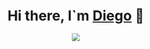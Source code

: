 <div align=center>
  <h1>Hi there, I`m <a href="https://www.linkedin.com/in/diego-mateos-60595922b/">Diego</a> 👋</h1>
</div>

<div align=center>
  <img src="https://cdn.leonardo.ai/users/cc570501-eb63-475e-b66e-aa2ca07ca276/generations/a78982b8-95b3-4e0d-b91d-          
  d5af707aecd1/Leonardo_Diffusion_XL_ultra_detailed_ilustration_of_Data_Scien_1.jpg">
</div>




<!--
**DiegooMg/DiegooMg** is a ✨ _special_ ✨ repository because its `README.md` (this file) appears on your GitHub profile.

Here are some ideas to get you started:

- 🔭 I’m currently working on ...
- 🌱 I’m currently learning ...
- 👯 I’m looking to collaborate on ...
- 🤔 I’m looking for help with ...
- 💬 Ask me about ...
- 📫 How to reach me: ...
- 😄 Pronouns: ...
- ⚡ Fun fact: ...
-->
